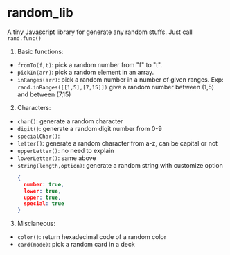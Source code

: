 # random_lib
 A tiny Javascript library for generate any random stuffs.
 Just call `rand.func()`
  1. Basic functions:
  * `fromTo(f,t)`: pick a random number from "f" to "t".
  * `pickIn(arr)`: pick a random element in an array.
  * `inRanges(arr)`: pick a random number in a number of given ranges.
    Exp: `rand.inRanges([[1,5],[7,15]])` give a random number between (1,5) and between (7,15)
  2. Characters:
  * `char()`: generate a random character
  * `digit()`: generate a random digit number from 0-9
  * `specialChar()`: 
  * `letter()`: generate a random character from a-z, can be capital or not
  * `upperLetter()`: no need to explain
  * `lowerLetter()`: same above
  * `string(length,option)`: generate a random string with customize option
    ```json
    {
      number: true,
      lower: true,
      upper: true,
      special: true
    }
    ```
  3. Misclaneous:
  * `color()`: return hexadecimal code of a random color
  * `card(mode)`: pick a random card in a deck
  
  
